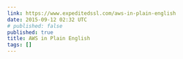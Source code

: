 ```yaml
---
link: https://www.expeditedssl.com/aws-in-plain-english
date: 2015-09-12 02:32 UTC
# published: false
published: true
title: AWS in Plain English
tags: []
---
```



